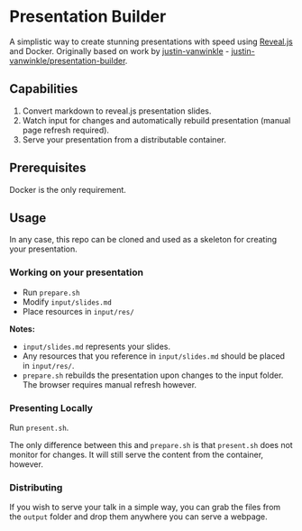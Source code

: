 # Presentation Builder

A simplistic way to create stunning presentations with speed using [Reveal.js](https://github.com/hakimel/reveal.js) and Docker. Originally based on work by [justin-vanwinkle](https://github.com/justin-vanwinkle) - [justin-vanwinkle/presentation-builder](https://github.com/justin-vanwinkle/presentation-builder).

## Capabilities

1. Convert markdown to reveal.js presentation slides.
2. Watch input for changes and automatically rebuild presentation (manual page refresh required).
3. Serve your presentation from a distributable container.

## Prerequisites

Docker is the only requirement.

## Usage

In any case, this repo can be cloned and used as a skeleton for creating your presentation.

### Working on your presentation

* Run `prepare.sh`
* Modify `input/slides.md`
* Place resources in `input/res/`

**Notes:**

* `input/slides.md` represents your slides.
* Any resources that you reference in `input/slides.md` should be placed in `input/res/`.
* `prepare.sh` rebuilds the presentation upon changes to the input folder.  The browser requires manual refresh however.

### Presenting Locally

Run `present.sh`.

The only difference between this and `prepare.sh` is that `present.sh` does not monitor for changes.  It will still serve the content from the container, however.

### Distributing

If you wish to serve your talk in a simple way, you can grab the files from the `output` folder and drop them anywhere you can serve a webpage.

